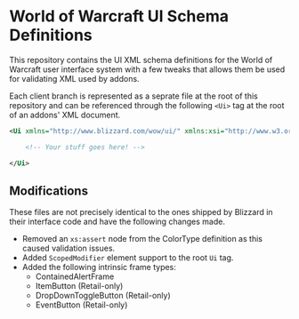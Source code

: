 # World of Warcraft UI Schema Definitions

This repository contains the UI XML schema definitions for the World of Warcraft user interface system with a few tweaks that allows them be used for validating XML used by addons.

Each client branch is represented as a seprate file at the root of this repository and can be referenced through the following `<Ui>` tag at the root of an addons' XML document.

```xml
<Ui xmlns="http://www.blizzard.com/wow/ui/" xmlns:xsi="http://www.w3.org/2001/XMLSchema-instance" xsi:schemaLocation="http://www.blizzard.com/wow/ui/ https://raw.githubusercontent.com/Meorawr/wow-ui-schema/main/UI-Retail.xsd">

    <!-- Your stuff goes here! -->

</Ui>
```

## Modifications

These files are not precisely identical to the ones shipped by Blizzard in their interface code and have the following changes made.

* Removed an `xs:assert` node from the ColorType definition as this caused validation issues.
* Added `ScopedModifier` element support to the root `Ui` tag.
* Added the following intrinsic frame types:
  * ContainedAlertFrame
  * ItemButton (Retail-only)
  * DropDownToggleButton (Retail-only)
  * EventButton (Retail-only)
